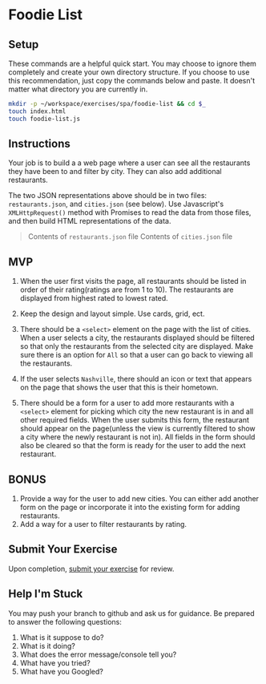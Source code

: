 # Foodie List

## Setup

These commands are a helpful quick start. You may choose to ignore them completely and create your own directory structure. If you choose to use this recommendation, just copy the commands below and paste. It doesn't matter what directory you are currently in.

```bash
mkdir -p ~/workspace/exercises/spa/foodie-list && cd $_
touch index.html
touch foodie-list.js
```

## Instructions

Your job is to build a a web page where a user can see all the restaurants they have been to and filter by city. They can also add additional restaurants.

The two JSON representations above should be in two files: `restaurants.json`, and `cities.json` (see below). Use Javascript's `XMLHttpRequest()` method with Promises to read the data from those files, and then build HTML representations of the data.

> Contents of `restaurants.json` file
> Contents of `cities.json` file

## MVP

1. When the user first visits the page, all restaurants should be listed in order of their rating(ratings are from 1 to 10). The restaurants are displayed from highest rated to lowest rated.

2. Keep the design and layout simple. Use cards, grid, ect.

3. There should be a `<select>` element on the page with the list of cities. When a user selects a city, the restaurants displayed should be filtered so that only the restaurants from the selected city are displayed. Make sure there is an option for `All` so that a user can go back to viewing all the restaurants.

4. If the user selects `Nashville`, there should an icon or text that appears on the page that shows the user that this is their hometown.

5. There should be a form for a user to add more restaurants with a `<select>` element for picking which city the new restaurant is in and all other required fields. When the user submits this form, the restaurant should appear on the page(unless the view is currently filtered to show a city where the newly restaurant is not in). All fields in the form should also be cleared so that the form is ready for the user to add the next restaurant.


## BONUS

1. Provide a way for the user to add new cities. You can either add another form on the page or incorporate it into the existing form for adding restaurants.
1. Add a way for a user to filter restaurants by rating.

## Submit Your Exercise
Upon completion, [submit your exercise](http://bit.ly/NSSExerciseSubmission) for review.

## Help I'm Stuck
You may push your branch to github and ask us for guidance. Be prepared to answer the following questions:

1. What is it suppose to do?
1. What is it doing?
1. What does the error message/console tell you?
1. What have you tried?
1. What have you Googled?
